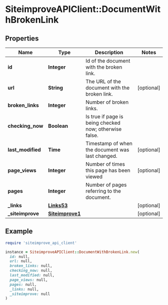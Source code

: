 # SiteimproveAPIClient::DocumentWithBrokenLink

## Properties

| Name | Type | Description | Notes |
| ---- | ---- | ----------- | ----- |
| **id** | **Integer** | Id of the document with the broken link. |  |
| **url** | **String** | The URL of the document with the broken link. | [optional] |
| **broken_links** | **Integer** | Number of broken links. |  |
| **checking_now** | **Boolean** | Is true if page is being checked now; otherwise false. |  |
| **last_modified** | **Time** | Timestamp of when the document was last changed. | [optional] |
| **page_views** | **Integer** | Number of times this page has been viewed | [optional] |
| **pages** | **Integer** | Number of pages referring to the document. |  |
| **_links** | [**Links53**](Links53.md) |  | [optional] |
| **_siteimprove** | [**Siteimprove1**](Siteimprove1.md) |  | [optional] |

## Example

```ruby
require 'siteimprove_api_client'

instance = SiteimproveAPIClient::DocumentWithBrokenLink.new(
  id: null,
  url: null,
  broken_links: null,
  checking_now: null,
  last_modified: null,
  page_views: null,
  pages: null,
  _links: null,
  _siteimprove: null
)
```

